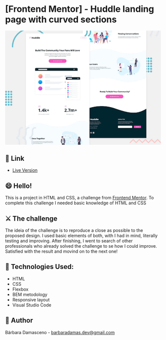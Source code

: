 # [Frontend Mentor] - Huddle landing page with curved sections

![Header/intro section for the Huddle landing page with curved sections](./design/desktop-preview.jpg)

## 🔗 Link

- [Live Version](https://barbaradamasdev.github.io/Huddle-landing-page-with-alternating-feature-blocks)

## 😄 Hello!

This is a project in HTML and CSS, a challenge from [Frontend Mentor](https://www.frontendmentor.io).
To complete this challenge I needed basic knowledge of HTML and CSS

## ⚔️ The challenge

The ideia of the challenge is to reproduce a close as possible to the proposed design. I used basic elements of both, with I had in mind, literally testing and improving. After finishing, I went to search of other professionals who already solved the challenge to se how I could improve. Satisfied with the result and movind on to the next one!

## 💾 Technologies Used:

- HTML
- CSS
- Flexbox
- BEM metodology
- Responsive layout
- Visual Studio Code

## 🐼 Author

Bárbara Damasceno - barbaradamas.dev@gmail.com
